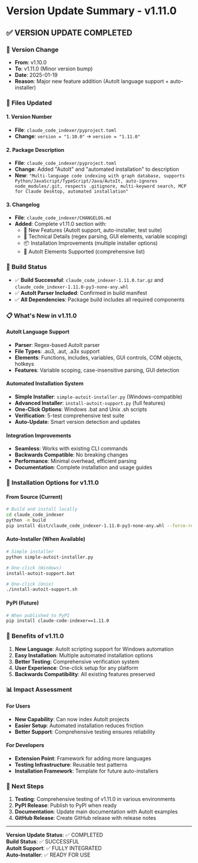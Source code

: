 # Version Update Summary - v1.11.0

## ✅ VERSION UPDATE COMPLETED

### 🎯 **Version Change**
- **From**: v1.10.0
- **To**: v1.11.0 (Minor version bump)
- **Date**: 2025-01-19
- **Reason**: Major new feature addition (AutoIt language support + auto-installer)

### 📝 **Files Updated**

#### 1. Version Number
- **File**: `claude_code_indexer/pyproject.toml`
- **Change**: `version = "1.10.0"` → `version = "1.11.0"`

#### 2. Package Description
- **File**: `claude_code_indexer/pyproject.toml`
- **Change**: Added "AutoIt" and "automated installation" to description
- **New**: `"Multi-language code indexing with graph database, supports Python/JavaScript/TypeScript/Java/AutoIt, auto-ignores node_modules/.git, respects .gitignore, multi-keyword search, MCP for Claude Desktop, automated installation"`

#### 3. Changelog
- **File**: `claude_code_indexer/CHANGELOG.md`
- **Added**: Complete v1.11.0 section with:
  - 🚀 New Features (AutoIt support, auto-installer, test suite)
  - 🔧 Technical Details (regex parsing, GUI elements, variable scoping)
  - 📦 Installation Improvements (multiple installer options)
  - 🎯 AutoIt Elements Supported (comprehensive list)

### 🔨 **Build Status**
- ✅ **Build Successful**: `claude_code_indexer-1.11.0.tar.gz` and `claude_code_indexer-1.11.0-py3-none-any.whl`
- ✅ **AutoIt Parser Included**: Confirmed in build manifest
- ✅ **All Dependencies**: Package build includes all required components

### 📋 **What's New in v1.11.0**

#### AutoIt Language Support
- **Parser**: Regex-based AutoIt parser
- **File Types**: .au3, .aut, .a3x support
- **Elements**: Functions, includes, variables, GUI controls, COM objects, hotkeys
- **Features**: Variable scoping, case-insensitive parsing, GUI detection

#### Automated Installation System
- **Simple Installer**: `simple-autoit-installer.py` (Windows-compatible)
- **Advanced Installer**: `install-autoit-support.py` (full features)
- **One-Click Options**: Windows .bat and Unix .sh scripts
- **Verification**: 5-test comprehensive test suite
- **Auto-Update**: Smart version detection and updates

#### Integration Improvements
- **Seamless**: Works with existing CLI commands
- **Backwards Compatible**: No breaking changes
- **Performance**: Minimal overhead, efficient parsing
- **Documentation**: Complete installation and usage guides

### 🚀 **Installation Options for v1.11.0**

#### From Source (Current)
```bash
# Build and install locally
cd claude_code_indexer
python -m build
pip install dist/claude_code_indexer-1.11.0-py3-none-any.whl --force-reinstall
```

#### Auto-Installer (When Available)
```bash
# Simple installer
python simple-autoit-installer.py

# One-click (Windows)
install-autoit-support.bat

# One-click (Unix)
./install-autoit-support.sh
```

#### PyPI (Future)
```bash
# When published to PyPI
pip install claude-code-indexer==1.11.0
```

### 🎯 **Benefits of v1.11.0**

1. **New Language**: AutoIt scripting support for Windows automation
2. **Easy Installation**: Multiple automated installation options
3. **Better Testing**: Comprehensive verification system
4. **User Experience**: One-click setup for any platform
5. **Backwards Compatibility**: All existing features preserved

### 📊 **Impact Assessment**

#### For Users
- **New Capability**: Can now index AutoIt projects
- **Easier Setup**: Automated installation reduces friction
- **Better Support**: Comprehensive testing ensures reliability

#### For Developers
- **Extension Point**: Framework for adding more languages
- **Testing Infrastructure**: Reusable test patterns
- **Installation Framework**: Template for future auto-installers

### 🔄 **Next Steps**

1. **Testing**: Comprehensive testing of v1.11.0 in various environments
2. **PyPI Release**: Publish to PyPI when ready
3. **Documentation**: Update main documentation with AutoIt examples
4. **GitHub Release**: Create GitHub release with release notes

---

**Version Update Status**: ✅ COMPLETED  
**Build Status**: ✅ SUCCESSFUL  
**AutoIt Support**: ✅ FULLY INTEGRATED  
**Auto-Installer**: ✅ READY FOR USE